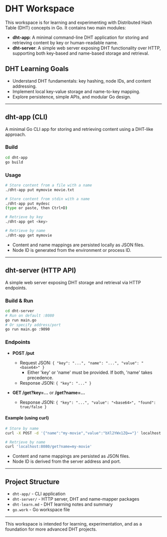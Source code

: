 # DHT Workspace

This workspace is for learning and experimenting with Distributed Hash Table (DHT) concepts in Go. It contains two main modules:

- **dht-app**: A minimal command-line DHT application for storing and retrieving content by key or human-readable name.
- **dht-server**: A simple web server exposing DHT functionality over HTTP, supporting both key-based and name-based storage and retrieval.

## DHT Learning Goals
- Understand DHT fundamentals: key hashing, node IDs, and content addressing.
- Implement local key-value storage and name-to-key mapping.
- Explore persistence, simple APIs, and modular Go design.

---

## dht-app (CLI)
A minimal Go CLI app for storing and retrieving content using a DHT-like approach.

### Build
```sh
cd dht-app
go build
```

### Usage
```sh
# Store content from a file with a name
./dht-app put mymovie movie.txt

# Store content from stdin with a name
./dht-app put mydesc
(type or paste, then Ctrl+D)

# Retrieve by key
./dht-app get <key>

# Retrieve by name
./dht-app get mymovie
```

- Content and name mappings are persisted locally as JSON files.
- Node ID is generated from the environment or process ID.

---

## dht-server (HTTP API)
A simple web server exposing DHT storage and retrieval via HTTP endpoints.

### Build & Run
```sh
cd dht-server
# Run on default :8080
go run main.go
# Or specify address/port
go run main.go :9090
```

### Endpoints
- **POST /put**
  - Request JSON: `{ "key": "...", "name": "...", "value": "<base64>" }`
    - Either 'key' or 'name' must be provided. If both, 'name' takes precedence.
  - Response JSON: `{ "key": "..." }`

- **GET /get?key=...** or **/get?name=...**
  - Response JSON: `{ "key": "...", "value": "<base64>", "found": true/false }`

#### Example (using curl)
```sh
# Store by name
curl -X POST -d '{"name":"my-movie","value":"bXl2YWx1ZQ=="}' localhost:8080/put

# Retrieve by name
curl 'localhost:8080/get?name=my-movie'
```

- Content and name mappings are persisted as JSON files.
- Node ID is derived from the server address and port.

---

## Project Structure
- `dht-app/` - CLI application
- `dht-server/` - HTTP server, DHT and name-mapper packages
- `dht-learn.md` - DHT learning notes and summary
- `go.work` - Go workspace file

---

This workspace is intended for learning, experimentation, and as a foundation for more advanced DHT projects. 